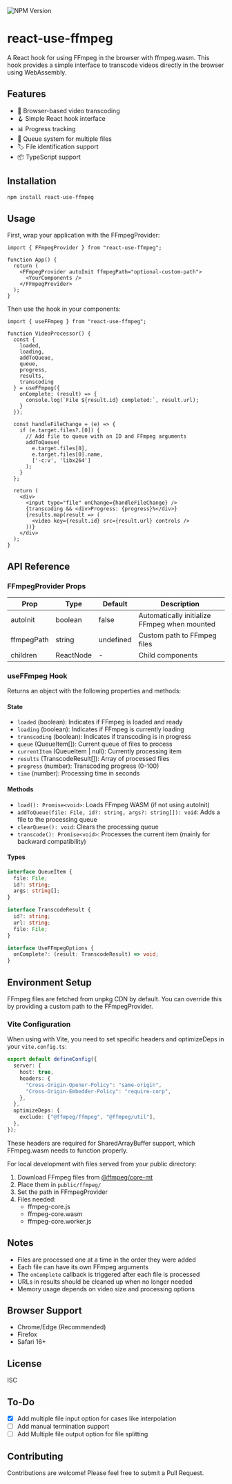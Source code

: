 ![NPM Version](https://img.shields.io/npm/v/react-use-ffmpeg)

# react-use-ffmpeg

A React hook for using FFmpeg in the browser with ffmpeg.wasm. This hook provides a simple interface to transcode videos directly in the browser using WebAssembly.

## Features

- 🎥 Browser-based video transcoding
- 🪝 Simple React hook interface
- 📊 Progress tracking
- 🔄 Queue system for multiple files
- 🏷️ File identification support
- 📦 TypeScript support

## Installation

```bash
npm install react-use-ffmpeg
```

## Usage

First, wrap your application with the FFmpegProvider:

```tsx
import { FFmpegProvider } from "react-use-ffmpeg";

function App() {
  return (
    <FFmpegProvider autoInit ffmpegPath="optional-custom-path">
      <YourComponents />
    </FFmpegProvider>
  );
}
```

Then use the hook in your components:

```tsx
import { useFFmpeg } from "react-use-ffmpeg";

function VideoProcessor() {
  const { 
    loaded, 
    loading, 
    addToQueue, 
    queue, 
    progress, 
    results,
    transcoding 
  } = useFFmpeg({
    onComplete: (result) => {
      console.log(`File ${result.id} completed:`, result.url);
    }
  });

  const handleFileChange = (e) => {
    if (e.target.files?.[0]) {
      // Add file to queue with an ID and FFmpeg arguments
      addToQueue(
        e.target.files[0],
        e.target.files[0].name,
        ['-c:v', 'libx264']
      );
    }
  };

  return (
    <div>
      <input type="file" onChange={handleFileChange} />
      {transcoding && <div>Progress: {progress}%</div>}
      {results.map(result => (
        <video key={result.id} src={result.url} controls />
      ))}
    </div>
  );
}
```

## API Reference

### FFmpegProvider Props

| Prop | Type | Default | Description |
|------|------|---------|-------------|
| autoInit | boolean | false | Automatically initialize FFmpeg when mounted |
| ffmpegPath | string | undefined | Custom path to FFmpeg files |
| children | ReactNode | - | Child components |

### useFFmpeg Hook

Returns an object with the following properties and methods:

#### State

- `loaded` (boolean): Indicates if FFmpeg is loaded and ready
- `loading` (boolean): Indicates if FFmpeg is currently loading
- `transcoding` (boolean): Indicates if transcoding is in progress
- `queue` (QueueItem[]): Current queue of files to process
- `currentItem` (QueueItem | null): Currently processing item
- `results` (TranscodeResult[]): Array of processed files
- `progress` (number): Transcoding progress (0-100)
- `time` (number): Processing time in seconds

#### Methods

- `load(): Promise<void>`: Loads FFmpeg WASM (if not using autoInit)
- `addToQueue(file: File, id?: string, args?: string[]): void`: Adds a file to the processing queue
- `clearQueue(): void`: Clears the processing queue
- `transcode(): Promise<void>`: Processes the current item (mainly for backward compatibility)

#### Types

```typescript
interface QueueItem {
  file: File;
  id?: string;
  args: string[];
}

interface TranscodeResult {
  id?: string;
  url: string;
  file: File;
}

interface UseFFmpegOptions {
  onComplete?: (result: TranscodeResult) => void;
}
```

## Environment Setup

FFmpeg files are fetched from unpkg CDN by default. You can override this by providing a custom path to the FFmpegProvider.

### Vite Configuration

When using with Vite, you need to set specific headers and optimizeDeps in your `vite.config.ts`:

```ts
export default defineConfig({
  server: {
    host: true,
    headers: {
      "Cross-Origin-Opener-Policy": "same-origin",
      "Cross-Origin-Embedder-Policy": "require-corp",
    },
  },
  optimizeDeps: {
    exclude: ["@ffmpeg/ffmpeg", "@ffmpeg/util"],
  },
});
```

These headers are required for SharedArrayBuffer support, which FFmpeg.wasm needs to function properly.

For local development with files served from your public directory:

1. Download FFmpeg files from [@ffmpeg/core-mt](https://www.npmjs.com/package/@ffmpeg/core-mt)
2. Place them in `public/ffmpeg/`
3. Set the path in FFmpegProvider
4. Files needed:
   - ffmpeg-core.js
   - ffmpeg-core.wasm
   - ffmpeg-core.worker.js

## Notes

- Files are processed one at a time in the order they were added
- Each file can have its own FFmpeg arguments
- The `onComplete` callback is triggered after each file is processed
- URLs in results should be cleaned up when no longer needed
- Memory usage depends on video size and processing options

## Browser Support

- Chrome/Edge (Recommended)
- Firefox
- Safari 16+

## License

ISC

## To-Do

- [x] Add multiple file input option for cases like interpolation
- [ ] Add manual termination support
- [ ] Add Multiple file output option for file splitting

## Contributing

Contributions are welcome! Please feel free to submit a Pull Request.
